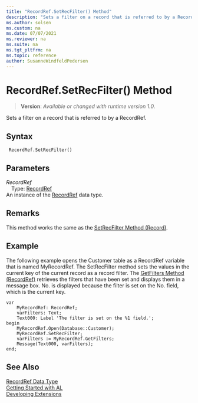 ```yaml
---
title: "RecordRef.SetRecFilter() Method"
description: "Sets a filter on a record that is referred to by a RecordRef."
ms.author: solsen
ms.custom: na
ms.date: 07/07/2021
ms.reviewer: na
ms.suite: na
ms.tgt_pltfrm: na
ms.topic: reference
author: SusanneWindfeldPedersen
---
```

[//]: # (START>DO_NOT_EDIT)
[//]: # (IMPORTANT:Do not edit any of the content between here and the END>DO_NOT_EDIT.)
[//]: # (Any modifications should be made in the .xml files in the ModernDev repo.)
# RecordRef.SetRecFilter() Method
> **Version**: _Available or changed with runtime version 1.0._

Sets a filter on a record that is referred to by a RecordRef.


## Syntax
```AL
 RecordRef.SetRecFilter()
```

## Parameters
*RecordRef*  
&emsp;Type: [RecordRef](recordref-data-type.md)  
An instance of the [RecordRef](recordref-data-type.md) data type.  


[//]: # (IMPORTANT: END>DO_NOT_EDIT)

## Remarks

This method works the same as the [SetRecFilter Method \(Record\)](../record/record-setrecfilter-method.md).  

## Example  

The following example opens the Customer table as a RecordRef variable that is named MyRecordRef. The SetRecFilter method sets the values in the current key of the current record as a record filter. The [GetFilters Method \(RecordRef\)](recordref-getfilters-method.md) retrieves the filters that have been set and displays them in a message box. No. is displayed because the filter is set on the No. field, which is the current key. 
 
```al
var
    MyRecordRef: RecordRef;
    varFilters: Text;
    Text000: Label 'The filter is set on the %1 field.';
begin 
    MyRecordRef.Open(Database::Customer);  
    MyRecordRef.SetRecFilter;  
    varFilters := MyRecordRef.GetFilters;  
    Message(Text000, varFilters);  
end;
```  

## See Also
[RecordRef Data Type](recordref-data-type.md)  
[Getting Started with AL](../../devenv-get-started.md)  
[Developing Extensions](../../devenv-dev-overview.md)